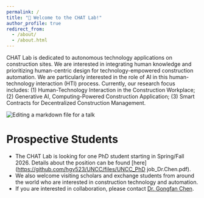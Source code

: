 ```yaml
---
permalink: /
title: "👏 Welcome to the CHAT Lab!"
author_profile: true
redirect_from: 
  - /about/
  - /about.html
---
```


CHAT Lab is dedicated to autonomous technology applications on construction sites. We are interested in integrating human knowledge and prioritizing human-centric design for technology-empowered construction automation. We are particularly interested in the role of AI in this human-technology interaction (HTI) process. Currently, our research focus includes: (1) Human-Technology Interaction in the Construction Workplace; (2) Generative AI, Computing-Powered Construction Application; (3) Smart Contracts for Decentralized Construction Management.

![Editing a markdown file for a talk](https://github.com/hgv523/UNCC/images/gf_profile4.jpg)


Prospective Students
======
* The CHAT Lab is looking for one PhD student starting in Spring/Fall 2026. Details about the position can be found [here](https://github.com/hgv523/UNCC/files/UNCC_PhD job_Dr.Chen.pdf).
* We also welcome visiting scholars and exchange students from around the world who are interested in construction technology and automation.
* If you are interested in collaboration, please contact [Dr. Gongfan Chen](gchen12@charlotte.edu).
